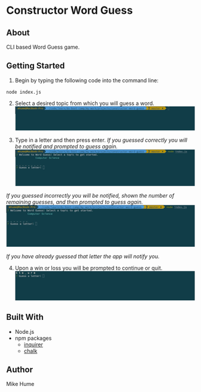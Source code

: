 # Constructor Word Guess

## About
CLI based Word Guess game.

## Getting Started
1. Begin by typing the following code into the command line:
```
node index.js
```

2. Select a desired topic from which you will guess a word.
![](./gifs/topic.gif)

3. Type in a letter and then press enter.
*If you guessed correctly you will be notified and prompted to guess again.*
![](./gifs/correct.gif)

*If you guessed incorrectly you will be notified, shown the number of remaining guesses, and then prompted to guess again.*
![](./gifs/incorrect.gif)

*If you have already guessed that letter the app will notify you.*

4. Upon a win or loss you will be prompted to continue or quit.
![](./gifs/win.gif)

## Built With
*   Node.js
*   npm packages
    * [inquirer](https://www.npmjs.com/package/inquirer)
    * [chalk](https://www.npmjs.com/package/chalk)


## Author
Mike Hume